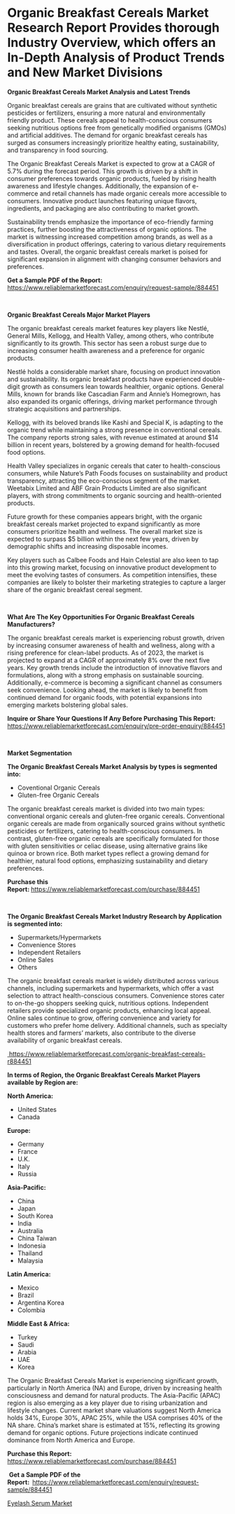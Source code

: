 <p><h1>Organic Breakfast Cereals Market Research Report Provides thorough Industry Overview, which offers an In-Depth Analysis of Product Trends and New Market Divisions</h1></p><p><strong>Organic Breakfast Cereals Market Analysis and Latest Trends</strong></p>
<p><p>Organic breakfast cereals are grains that are cultivated without synthetic pesticides or fertilizers, ensuring a more natural and environmentally friendly product. These cereals appeal to health-conscious consumers seeking nutritious options free from genetically modified organisms (GMOs) and artificial additives. The demand for organic breakfast cereals has surged as consumers increasingly prioritize healthy eating, sustainability, and transparency in food sourcing.</p><p>The Organic Breakfast Cereals Market is expected to grow at a CAGR of 5.7% during the forecast period. This growth is driven by a shift in consumer preferences towards organic products, fueled by rising health awareness and lifestyle changes. Additionally, the expansion of e-commerce and retail channels has made organic cereals more accessible to consumers. Innovative product launches featuring unique flavors, ingredients, and packaging are also contributing to market growth. </p><p>Sustainability trends emphasize the importance of eco-friendly farming practices, further boosting the attractiveness of organic options. The market is witnessing increased competition among brands, as well as a diversification in product offerings, catering to various dietary requirements and tastes. Overall, the organic breakfast cereals market is poised for significant expansion in alignment with changing consumer behaviors and preferences.</p></p>
<p><strong>Get a Sample PDF of the Report:&nbsp;</strong> <a href="https://www.reliablemarketforecast.com/enquiry/request-sample/884451?utm_campaign=1105&utm_medium=2&utm_source=Github&utm_content=ia&utm_term=07022025&utm_id=organic-breakfast-cereals">https://www.reliablemarketforecast.com/enquiry/request-sample/884451</a></p>
<p>&nbsp;</p>
<p><strong>Organic Breakfast Cereals Major Market Players</strong></p>
<p><p>The organic breakfast cereals market features key players like Nestlé, General Mills, Kellogg, and Health Valley, among others, who contribute significantly to its growth. This sector has seen a robust surge due to increasing consumer health awareness and a preference for organic products.</p><p>Nestlé holds a considerable market share, focusing on product innovation and sustainability. Its organic breakfast products have experienced double-digit growth as consumers lean towards healthier, organic options. General Mills, known for brands like Cascadian Farm and Annie’s Homegrown, has also expanded its organic offerings, driving market performance through strategic acquisitions and partnerships.</p><p>Kellogg, with its beloved brands like Kashi and Special K, is adapting to the organic trend while maintaining a strong presence in conventional cereals. The company reports strong sales, with revenue estimated at around $14 billion in recent years, bolstered by a growing demand for health-focused food options.</p><p>Health Valley specializes in organic cereals that cater to health-conscious consumers, while Nature’s Path Foods focuses on sustainability and product transparency, attracting the eco-conscious segment of the market. Weetabix Limited and ABF Grain Products Limited are also significant players, with strong commitments to organic sourcing and health-oriented products.</p><p>Future growth for these companies appears bright, with the organic breakfast cereals market projected to expand significantly as more consumers prioritize health and wellness. The overall market size is expected to surpass $5 billion within the next few years, driven by demographic shifts and increasing disposable incomes.</p><p>Key players such as Calbee Foods and Hain Celestial are also keen to tap into this growing market, focusing on innovative product development to meet the evolving tastes of consumers. As competition intensifies, these companies are likely to bolster their marketing strategies to capture a larger share of the organic breakfast cereal segment.</p></p>
<p>&nbsp;</p>
<p><strong>What Are The Key Opportunities For Organic Breakfast Cereals Manufacturers?</strong></p>
<p><p>The organic breakfast cereals market is experiencing robust growth, driven by increasing consumer awareness of health and wellness, along with a rising preference for clean-label products. As of 2023, the market is projected to expand at a CAGR of approximately 8% over the next five years. Key growth trends include the introduction of innovative flavors and formulations, along with a strong emphasis on sustainable sourcing. Additionally, e-commerce is becoming a significant channel as consumers seek convenience. Looking ahead, the market is likely to benefit from continued demand for organic foods, with potential expansions into emerging markets bolstering global sales.</p></p>
<p><strong>Inquire or Share Your Questions If Any Before Purchasing This Report:</strong> <a href="https://www.reliablemarketforecast.com/enquiry/pre-order-enquiry/884451?utm_campaign=1105&utm_medium=2&utm_source=Github&utm_content=ia&utm_term=07022025&utm_id=organic-breakfast-cereals">https://www.reliablemarketforecast.com/enquiry/pre-order-enquiry/884451</a></p>
<p>&nbsp;</p>
<p><strong>Market Segmentation</strong></p>
<p><strong>The Organic Breakfast Cereals Market Analysis by types is segmented into:</strong></p>
<p><ul><li>Coventional Organic Cereals</li><li>Gluten-free Organic Cereals</li></ul></p>
<p><p>The organic breakfast cereals market is divided into two main types: conventional organic cereals and gluten-free organic cereals. Conventional organic cereals are made from organically sourced grains without synthetic pesticides or fertilizers, catering to health-conscious consumers. In contrast, gluten-free organic cereals are specifically formulated for those with gluten sensitivities or celiac disease, using alternative grains like quinoa or brown rice. Both market types reflect a growing demand for healthier, natural food options, emphasizing sustainability and dietary preferences.</p></p>
<p><strong>Purchase this Report:&nbsp;</strong><a href="https://www.reliablemarketforecast.com/purchase/884451?utm_campaign=1105&utm_medium=2&utm_source=Github&utm_content=ia&utm_term=07022025&utm_id=organic-breakfast-cereals">https://www.reliablemarketforecast.com/purchase/884451</a></p>
<p>&nbsp;</p>
<p><strong>The Organic Breakfast Cereals Market Industry Research by Application is segmented into:</strong></p>
<p><ul><li>Supermarkets/Hypermarkets</li><li>Convenience Stores</li><li>Independent Retailers</li><li>Online Sales</li><li>Others</li></ul></p>
<p><p>The organic breakfast cereals market is widely distributed across various channels, including supermarkets and hypermarkets, which offer a vast selection to attract health-conscious consumers. Convenience stores cater to on-the-go shoppers seeking quick, nutritious options. Independent retailers provide specialized organic products, enhancing local appeal. Online sales continue to grow, offering convenience and variety for customers who prefer home delivery. Additional channels, such as specialty health stores and farmers’ markets, also contribute to the diverse availability of organic breakfast cereals.</p></p>
<p><a href="https://www.reliablemarketforecast.com/organic-breakfast-cereals-r884451?utm_campaign=1105&utm_medium=2&utm_source=Github&utm_content=ia&utm_term=07022025&utm_id=organic-breakfast-cereals">&nbsp;https://www.reliablemarketforecast.com/organic-breakfast-cereals-r884451</a></p>
<p><strong>In terms of Region, the Organic Breakfast Cereals Market Players available by Region are:</strong></p>
<p>
    <p> <strong> North America: </strong>
        <ul>
            <li>United States</li>
            <li>Canada</li>
        </ul>
        </p> 
    <p> <strong> Europe: </strong>
        <ul>
            <li>Germany</li>
            <li>France</li>
            <li>U.K.</li>
            <li>Italy</li>
            <li>Russia</li>
        </ul>
        </p> 
    <p> <strong> Asia-Pacific: </strong>
        <ul>
            <li>China</li>
            <li>Japan</li>
            <li>South Korea</li>
            <li>India</li>
            <li>Australia</li>
            <li>China Taiwan</li>
            <li>Indonesia</li>
            <li>Thailand</li>
            <li>Malaysia</li>
        </ul>
        </p> 
    <p> <strong> Latin America: </strong>
        <ul>
            <li>Mexico</li>
            <li>Brazil</li>
            <li>Argentina Korea</li>
            <li>Colombia</li>
        </ul>
        </p> 
    <p> <strong> Middle East & Africa: </strong>
        <ul>
            <li>Turkey</li>
            <li>Saudi</li>
            <li>Arabia</li>
            <li>UAE</li>
            <li>Korea</li>
        </ul>
    </p>
    </p>
<p><p>The Organic Breakfast Cereals Market is experiencing significant growth, particularly in North America (NA) and Europe, driven by increasing health consciousness and demand for natural products. The Asia-Pacific (APAC) region is also emerging as a key player due to rising urbanization and lifestyle changes. Current market share valuations suggest North America holds 34%, Europe 30%, APAC 25%, while the USA comprises 40% of the NA share. China’s market share is estimated at 15%, reflecting its growing demand for organic options. Future projections indicate continued dominance from North America and Europe.</p></p>
<p><strong>Purchase this Report: </strong><a href="https://www.reliablemarketforecast.com/purchase/884451?utm_campaign=1105&utm_medium=2&utm_source=Github&utm_content=ia&utm_term=07022025&utm_id=organic-breakfast-cereals">https://www.reliablemarketforecast.com/purchase/884451</a></p>
<p>&nbsp;<strong>Get a Sample PDF of the Report:&nbsp;&nbsp;</strong><a href="https://www.reliablemarketforecast.com/enquiry/request-sample/884451?utm_campaign=1105&utm_medium=2&utm_source=Github&utm_content=ia&utm_term=07022025&utm_id=organic-breakfast-cereals">https://www.reliablemarketforecast.com/enquiry/request-sample/884451</a></p>
<p><strong></strong></p>
<p><p><a href="https://github.com/prosalinda88/Market-Research-Report-List-7/blob/main/eyelash-serum-market.md?utm_campaign=1105&utm_medium=2&utm_source=Github&utm_content=ia&utm_term=07022025&utm_id=organic-breakfast-cereals">Eyelash Serum Market</a></p></p>